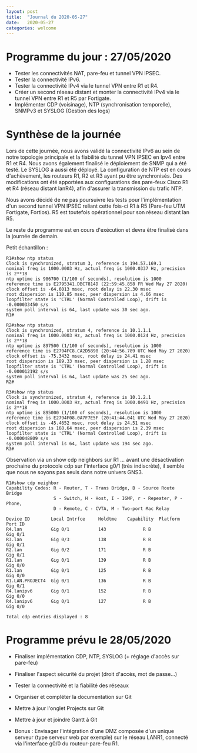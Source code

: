```yaml
---
layout: post
title:  "Journal du 2020-05-27"
date:   2020-05-27
categories: welcome
---
```


# Programme du jour : 27/05/2020

* Tester les connectivités NAT, pare-feu et tunnel VPN IPSEC.
* Tester la connectivité IPv6.
* Tester la connectivité IPv4 via le tunnel VPN entre R1 et R4.
* Créer un second réseau distant et monter la connectivité IPv4 via le tunnel VPN entre R1 et R5 par Fortigate.
* Implémenter CDP (voisinage), NTP (synchronisation temporelle), SNMPv3 et SYSLOG (Gestion des logs)

# Synthèse de la journée

Lors de cette journée, nous avons validé la connectivité IPv6 au sein de notre topologie principale et la fiabilité du tunnel VPN IPSEC en Ipv4 entre R1 et R4. Nous avons également finalisé le déploiement de SNMP qui a été testé. Le SYSLOG a aussi été déployé. La configuration de NTP est en cours d'achèvement, les routeurs R1, R2 et R3 ayant pu être synchronisés.
Des modifications ont été apportées aux configurations des pare-feux Cisco R1 et R4 (réseau distant lanR4), afin d'assurer la transmission du trafic NTP.

Nous avons décidé de ne pas poursuivre les tests pour l'implémentation d'un second tunnel VPN IPSEC reliant cette fois-ci R1 à R5 (Pare-feu UTM Fortigate, Fortios). R5 est toutefois opérationnel pour son réseau distant lan R5.

Le reste du programme est en cours d'exécution et devra être finalisé dans la journée de demain. 

Petit échantillon :


  ```
  R1#show ntp status
  Clock is synchronized, stratum 3, reference is 194.57.169.1
  nominal freq is 1000.0003 Hz, actual freq is 1000.0337 Hz, precision is 2**18
  ntp uptime is 986700 (1/100 of seconds), resolution is 1000
  reference time is E2795341.DBC7814D (22:59:45.858 FR Wed May 27 2020)
  clock offset is -64.6013 msec, root delay is 22.30 msec
  root dispersion is 110.85 msec, peer dispersion is 4.66 msec
  loopfilter state is 'CTRL' (Normal Controlled Loop), drift is -0.000033450 s/s
  system poll interval is 64, last update was 30 sec ago.
  R1#
  ```
  ```
  R2#show ntp status
  Clock is synchronized, stratum 4, reference is 10.1.1.1
  nominal freq is 1000.0003 Hz, actual freq is 1000.0124 Hz, precision is 2**18
  ntp uptime is 897500 (1/100 of seconds), resolution is 1000
  reference time is E2794FC8.CA2D5898 (20:44:56.789 UTC Wed May 27 2020)
  clock offset is -75.3432 msec, root delay is 24.41 msec
  root dispersion is 189.33 msec, peer dispersion is 1.28 msec
  loopfilter state is 'CTRL' (Normal Controlled Loop), drift is -0.000012192 s/s
  system poll interval is 64, last update was 25 sec ago.
  R2#
  ```
  ```
  R3#show ntp status
  Clock is synchronized, stratum 4, reference is 10.1.2.1
  nominal freq is 1000.0003 Hz, actual freq is 1000.0491 Hz, precision is 2**18
  ntp uptime is 895000 (1/100 of seconds), resolution is 1000
  reference time is E2794F08.0A7F7E5F (20:41:44.041 UTC Wed May 27 2020)
  clock offset is -45.4652 msec, root delay is 24.51 msec
  root dispersion is 168.64 msec, peer dispersion is 2.39 msec
  loopfilter state is 'CTRL' (Normal Controlled Loop), drift is -0.000048809 s/s
  system poll interval is 64, last update was 194 sec ago.
  R3#
  ```
Observation via un show cdp neighbors sur R1 ... avant une désactivation prochaine du protocole cdp sur l'interface g0/1 (très indiscrète), il semble que nous ne soyons pas seuls dans notre univers GNS3.

```
R1#show cdp neighbor
Capability Codes: R - Router, T - Trans Bridge, B - Source Route Bridge
                  S - Switch, H - Host, I - IGMP, r - Repeater, P - Phone,
                  D - Remote, C - CVTA, M - Two-port Mac Relay

Device ID        Local Intrfce     Holdtme    Capability  Platform  Port ID
R4.lan           Gig 0/1           143              R B             Gig 0/1
R3.lan           Gig 0/3           138              R B             Gig 0/1
R2.lan           Gig 0/2           171              R B             Gig 0/1
R1.lan           Gig 0/1           139              R B             Gig 0/0
R1.lan           Gig 0/1           125              R B             Gig 0/0
R1.LAN.PROJECT4  Gig 0/1           136              R B             Gig 0/1
R4.lanipv6       Gig 0/1           152              R B             Gig 0/0
R4.lanipv6       Gig 0/1           127              R B             Gig 0/0

Total cdp entries displayed : 8

```


# Programme prévu le 28/05/2020

* Finaliser implémentation CDP, NTP, SYSLOG (+ réglage d'accès sur pare-feu)
* Finaliser l'aspect sécurité du projet (droit d'accès, mot de passe...)
* Tester la connectivité et la fiabilité des réseaux
* Organiser et compléter la documentation sur Git
* Mettre à jour l'onglet Projects sur Git
* Mettre à jour et joindre Gantt à Git


* Bonus : Envisager l'intégration d'une DMZ composée d'un unique serveur (type serveur web par exemple) sur le réseau LANR1, connecté via l'interface g0/0 du routeur-pare-feu R1.


